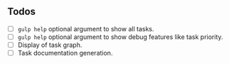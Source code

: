 ## Todos

- [ ] `gulp help` optional argument to show all tasks.
- [ ] `gulp help` optional argument to show debug features like task priority.
- [ ] Display of task graph.
- [ ] Task documentation generation.
